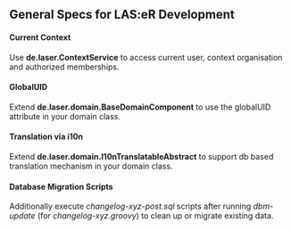
## General Specs for LAS:eR Development

#### Current Context

Use **de.laser.ContextService** to access current user, 
context organisation and authorized memberships.

#### GlobalUID

Extend **de.laser.domain.BaseDomainComponent** to use the globalUID attribute 
in your domain class.

#### Translation via i10n

Extend **de.laser.domain.I10nTranslatableAbstract** to support
db based translation mechanism in your domain class.

#### Database Migration Scripts

Additionally execute *changelog-xyz-post.sql* scripts after
running *dbm-update* (for *changelog-xyz.groovy*) to clean up or migrate existing data.